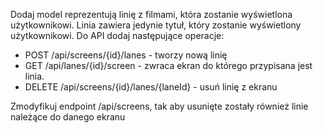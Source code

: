 Dodaj model reprezentują linię z filmami, która zostanie wyświetlona użytkownikowi. Linia zawiera jedynie tytuł, który
zostanie wyświetlony użytkownikowi. Do API dodaj następujące operacje:

- POST /api/screens/{id}/lanes - tworzy nową linię
- GET /api/lanes/{id}/screen - zwraca ekran do którego przypisana jest linia.
- DELETE /api/screens/{id}/lanes/{laneId} - usuń linię z ekranu

Zmodyfikuj endpoint /api/screens, tak aby usunięte zostały również linie należące do danego ekranu